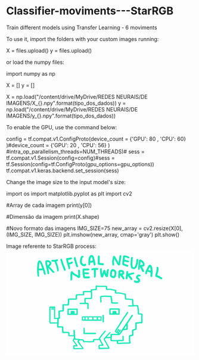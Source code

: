 # Classifier-moviments---StarRGB
Train different models using Transfer Learning - 6 moviments


To use it, import the folders with your custom images running:

X = files.upload()
y = files.upload()

or load the numpy files:

import numpy as np

X = []
y = []

X = np.load("/content/drive/MyDrive/REDES NEURAIS/DE IMAGENS/X_{}.npy".format(tipo_dos_dados))
y = np.load("/content/drive/MyDrive/REDES NEURAIS/DE IMAGENS/y_{}.npy".format(tipo_dos_dados))

To enable the GPU, use the command below:

config = tf.compat.v1.ConfigProto(device_count = {'GPU': 80 , 'CPU': 60} )#device_count = {'GPU': 20 , 'CPU': 56} ) #intra_op_parallelism_threads=NUM_THREADS)# 
sess = tf.compat.v1.Session(config=config)#sess = tf.Session(config=tf.ConfigProto(gpu_options=gpu_options)) 
tf.compat.v1.keras.backend.set_session(sess)


Change the image size to the input model's size:

import os
import matplotlib.pyplot as plt
import cv2

#Array de cada imagem
print(y[0])

#Dimensão da imagem
print(X.shape)

#Novo formato das imagens
IMG_SIZE=75
new_array = cv2.resize(X[0], (IMG_SIZE, IMG_SIZE))
plt.imshow(new_array, cmap='gray')
plt.show()


Image referente to StarRGB process:
![](https://github.com/wyctorfogos/wyctorfogos/blob/main/PlumpHollowFrog-small.gif)
